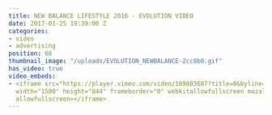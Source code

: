 ```yaml
---
title: NEW BALANCE LIFESTYLE 2016 - EVOLUTION VIDEO
date: 2017-01-25 19:39:00 Z
categories:
- video
- advertising
position: 68
thumbnail_image: "/uploads/EVOLUTION_NEWBALANCE-2cc8b0.gif"
has_video: true
video_embeds:
- <iframe src="https://player.vimeo.com/video/189803687?title=0&byline=0&portrait=0"
  width="1500" height="844" frameborder="0" webkitallowfullscreen mozallowfullscreen
  allowfullscreen></iframe>
---
```


